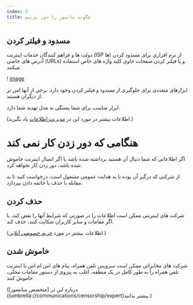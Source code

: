 ```yaml
---
index: 2
title: چگونه سانسور را دور بزنیم
---
```

## مسدود و فیلتر کردن

دولت ها و فراهم کنندگان خدمات اینترنت (ISP ها) از نرم افزاری برای مسدود کردن آدرس های خاصی  (URLs) و یا فیلتر کردن صفحات حاوی کلید واژه های خاص استفاده میکنند.

! [image](internetb1.png)

ابزارهای متعددی برای جلوگیری از مسدود  و فیلتر کردن وجود دارد. برخی از آنها امن تر از دیگران هستند.

ابزار مناسب برای شما بستگی به مدل تهدید شما دارد.

(اطلاعات بیشتر در مورد این در [مدیریت اطلاعات](umbrella://information/managing-information) یاد بگیرید.)

# هنگامی که دور زدن کار نمی کند

اگر اطلاعاتی که شما دنبال آن هستید برداشته شده باشد یا اگر اتصال اینترنت خاموش شده باشد، دور زدن کار نخواهد کرد.

از شرکتی که درگیر آن بوده یا به هدایت عمومی مشغول است، درخواست کنید تا به مقابله با حذف یا خاتمه دادن بپردازد.

## حذف کردن

شرکت های اینترنتی ممکن است اطلاعات را در صورتی که شرایط آنها را نقض کند، یا اگر مقامات و سایر کاربران شکایت کنند، حذف کند.

(اطلاعات بیشتر در مورد [حریم خصوصی آنلاین](umbrella://communications/online-privacy).)

## خاموش شدن

شرکت های مخابراتی ممکن است سرویس تلفن همراه، پیام های اس ام اس یا اینترنت تلفن همراه را به طور کامل در یک منطقه، اغلب به پیروی از دستور مقامات محلی، خاموش کنند.

(درباره این در [متخصص سانسور]((umbrella://communications/censorship/expert)بیشتر بدانید.)